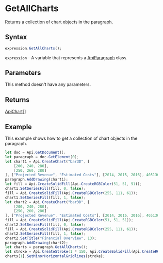 # GetAllCharts

Returns a collection of chart objects in the paragraph.

## Syntax

```javascript
expression.GetAllCharts();
```

`expression` - A variable that represents a [ApiParagraph](../ApiParagraph.md) class.

## Parameters

This method doesn't have any parameters.

## Returns

[ApiChart[]](../../ApiChart/ApiChart.md)

## Example

This example shows how to get a collection of chart objects in the paragraph.

```javascript
let doc = Api.GetDocument();
let paragraph = doc.GetElement(0);
let chart1 = Api.CreateChart("bar3D", [
	[200, 240, 280],
	[250, 260, 280]
], ["Projected Revenue", "Estimated Costs"], [2014, 2015, 2016], 4051300, 2347595, 24);
paragraph.AddDrawing(chart1);
let fill = Api.CreateSolidFill(Api.CreateRGBColor(51, 51, 51));
chart1.SetSeriesFill(fill, 0, false);
fill = Api.CreateSolidFill(Api.CreateRGBColor(255, 111, 61));
chart1.SetSeriesFill(fill, 1, false);
let chart2 = Api.CreateChart("bar3D", [
	[200, 240, 280],
	[250, 260, 280]
], ["Projected Revenue", "Estimated Costs"], [2014, 2015, 2016], 4051300, 2347595, 24);
fill = Api.CreateSolidFill(Api.CreateRGBColor(51, 51, 51));
chart2.SetSeriesFill(fill, 0, false);
fill = Api.CreateSolidFill(Api.CreateRGBColor(255, 111, 61));
chart2.SetSeriesFill(fill, 1, false);
chart2.SetTitle("Financial Overview", 13);
paragraph.AddDrawing(chart2);
let charts = paragraph.GetAllCharts();
let stroke = Api.CreateStroke(1 * 150, Api.CreateSolidFill(Api.CreateRGBColor(255, 111, 61)));
charts[1].SetMinorHorizontalGridlines(stroke);
```
